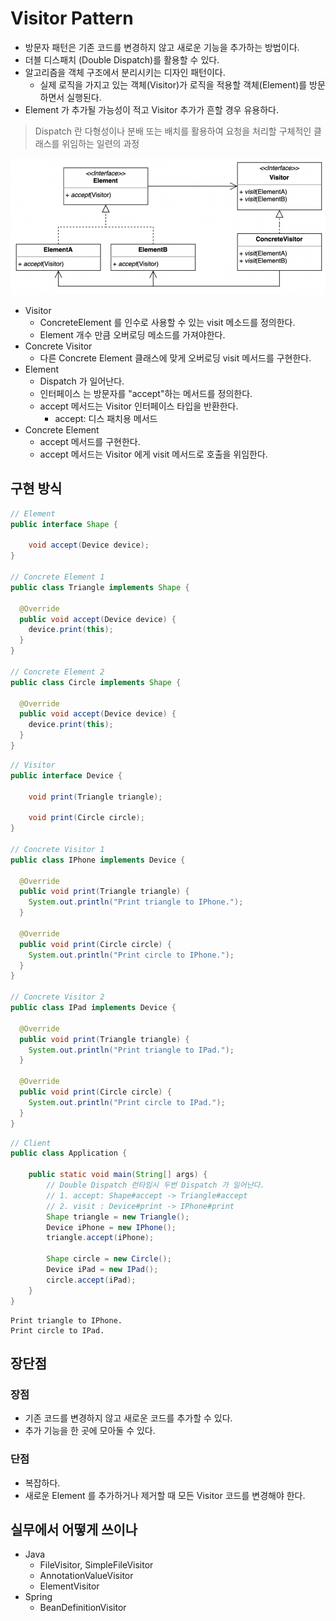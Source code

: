 # Visitor Pattern

- 방문자 패턴은 기존 코드를 변경하지 않고 새로운 기능을 추가하는 방법이다.
- 더블 디스패치 (Double Dispatch)를 활용할 수 있다.
- 알고리즘을 객체 구조에서 분리시키는 디자인 패턴이다.
  - 실제 로직을 가지고 있는 객체(Visitor)가 로직을 적용할 객체(Element)를 방문하면서 실행된다.
- Element 가 추가될 가능성이 적고 Visitor 추가가 흔할 경우 유용하다.

> Dispatch 란 다형성이나 분배 또는 배치를 활용하여 요청을 처리할 구체적인 클래스를 위임하는 일련의 과정

![visitor](../img/behavioral/visitor/architecture.png)

- Visitor
  - ConcreteElement 를 인수로 사용할 수 있는 visit 메소드를 정의한다. 
  - Element 개수 만큼 오버로딩 메소드를 가져야한다.
- Concrete Visitor
  - 다른 Concrete Element 클래스에 맞게 오버로딩 visit 메서드를 구현한다.
- Element
  - Dispatch 가 일어난다.
  - 인터페이스 는 방문자를 "accept"하는 메서드를 정의한다.
  - accept 메서드는 Visitor 인터페이스 타입을 반환한다.
    - accept: 디스 패치용 메서드
- Concrete Element
  - accept 메서드를 구현한다. 
  - accept 메서드는 Visitor 에게 visit 메서드로 호출을 위임한다.

## 구현 방식

```java
// Element
public interface Shape {
	
	void accept(Device device);
}

// Concrete Element 1
public class Triangle implements Shape {

  @Override
  public void accept(Device device) {
    device.print(this);
  }
}

// Concrete Element 2
public class Circle implements Shape {

  @Override
  public void accept(Device device) {
    device.print(this);
  }
}
```

```java
// Visitor
public interface Device {

	void print(Triangle triangle);

	void print(Circle circle);
}

// Concrete Visitor 1
public class IPhone implements Device {

  @Override
  public void print(Triangle triangle) {
    System.out.println("Print triangle to IPhone.");
  }

  @Override
  public void print(Circle circle) {
    System.out.println("Print circle to IPhone.");
  }
}

// Concrete Visitor 2
public class IPad implements Device {

  @Override
  public void print(Triangle triangle) {
    System.out.println("Print triangle to IPad.");
  }

  @Override
  public void print(Circle circle) {
    System.out.println("Print circle to IPad.");
  }
}
```

```java
// Client
public class Application {

	public static void main(String[] args) {
		// Double Dispatch 런타임시 두번 Dispatch 가 일어난다.
		// 1. accept: Shape#accept -> Triangle#accept
		// 2. visit : Device#print -> IPhone#print
		Shape triangle = new Triangle();
		Device iPhone = new IPhone();
		triangle.accept(iPhone);

		Shape circle = new Circle();
		Device iPad = new IPad();
		circle.accept(iPad);
	}
}
```

```text
Print triangle to IPhone.
Print circle to IPad.
```

## 장단점

### 장점

- 기존 코드를 변경하지 않고 새로운 코드를 추가할 수 있다.
- 추가 기능을 한 곳에 모아둘 수 있다.

### 단점

- 복잡하다.
- 새로운 Element 를 추가하거나 제거할 때 모든 Visitor 코드를 변경해야 한다.

## 실무에서 어떻게 쓰이나

- Java
  - FileVisitor, SimpleFileVisitor
  - AnnotationValueVisitor
  - ElementVisitor
- Spring
  - BeanDefinitionVisitor